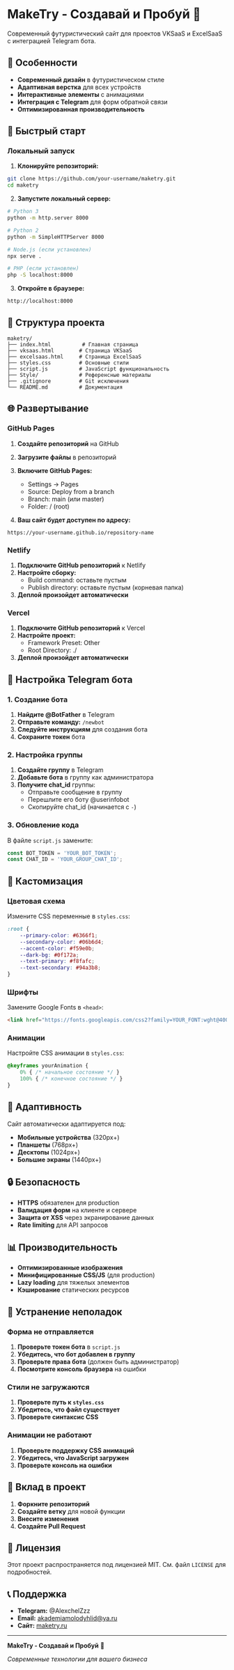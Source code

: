 # MakeTry - Создавай и Пробуй 🚀

Современный футуристический сайт для проектов VKSaaS и ExcelSaaS с интеграцией Telegram бота.

## 🌟 Особенности

- **Современный дизайн** в футуристическом стиле
- **Адаптивная верстка** для всех устройств
- **Интерактивные элементы** с анимациями
- **Интеграция с Telegram** для форм обратной связи
- **Оптимизированная производительность**

## 🚀 Быстрый старт

### Локальный запуск

1. **Клонируйте репозиторий:**
```bash
git clone https://github.com/your-username/maketry.git
cd maketry
```

2. **Запустите локальный сервер:**
```bash
# Python 3
python -m http.server 8000

# Python 2
python -m SimpleHTTPServer 8000

# Node.js (если установлен)
npx serve .

# PHP (если установлен)
php -S localhost:8000
```

3. **Откройте в браузере:**
```
http://localhost:8000
```

## 📁 Структура проекта

```
maketry/
├── index.html          # Главная страница
├── vksaas.html        # Страница VKSaaS
├── excelsaas.html     # Страница ExcelSaaS
├── styles.css         # Основные стили
├── script.js          # JavaScript функциональность
├── Style/             # Референсные материалы
├── .gitignore         # Git исключения
└── README.md          # Документация
```

## 🌐 Развертывание

### GitHub Pages

1. **Создайте репозиторий** на GitHub
2. **Загрузите файлы** в репозиторий
3. **Включите GitHub Pages:**
   - Settings → Pages
   - Source: Deploy from a branch
   - Branch: main (или master)
   - Folder: / (root)

4. **Ваш сайт будет доступен по адресу:**
```
https://your-username.github.io/repository-name
```

### Netlify

1. **Подключите GitHub репозиторий** к Netlify
2. **Настройте сборку:**
   - Build command: оставьте пустым
   - Publish directory: оставьте пустым (корневая папка)
3. **Деплой произойдет автоматически**

### Vercel

1. **Подключите GitHub репозиторий** к Vercel
2. **Настройте проект:**
   - Framework Preset: Other
   - Root Directory: ./
3. **Деплой произойдет автоматически**

## 🔧 Настройка Telegram бота

### 1. Создание бота

1. **Найдите @BotFather** в Telegram
2. **Отправьте команду:** `/newbot`
3. **Следуйте инструкциям** для создания бота
4. **Сохраните токен** бота

### 2. Настройка группы

1. **Создайте группу** в Telegram
2. **Добавьте бота** в группу как администратора
3. **Получите chat_id** группы:
   - Отправьте сообщение в группу
   - Перешлите его боту @userinfobot
   - Скопируйте chat_id (начинается с `-`)

### 3. Обновление кода

В файле `script.js` замените:
```javascript
const BOT_TOKEN = 'YOUR_BOT_TOKEN';
const CHAT_ID = 'YOUR_GROUP_CHAT_ID';
```

## 🎨 Кастомизация

### Цветовая схема

Измените CSS переменные в `styles.css`:
```css
:root {
    --primary-color: #6366f1;
    --secondary-color: #06b6d4;
    --accent-color: #f59e0b;
    --dark-bg: #0f172a;
    --text-primary: #f8fafc;
    --text-secondary: #94a3b8;
}
```

### Шрифты

Замените Google Fonts в `<head>`:
```html
<link href="https://fonts.googleapis.com/css2?family=YOUR_FONT:wght@400;600;700&display=swap" rel="stylesheet">
```

### Анимации

Настройте CSS анимации в `styles.css`:
```css
@keyframes yourAnimation {
    0% { /* начальное состояние */ }
    100% { /* конечное состояние */ }
}
```

## 📱 Адаптивность

Сайт автоматически адаптируется под:
- **Мобильные устройства** (320px+)
- **Планшеты** (768px+)
- **Десктопы** (1024px+)
- **Большие экраны** (1440px+)

## 🔒 Безопасность

- **HTTPS** обязателен для production
- **Валидация форм** на клиенте и сервере
- **Защита от XSS** через экранирование данных
- **Rate limiting** для API запросов

## 📊 Производительность

- **Оптимизированные изображения**
- **Минифицированные CSS/JS** (для production)
- **Lazy loading** для тяжелых элементов
- **Кэширование** статических ресурсов

## 🐛 Устранение неполадок

### Форма не отправляется

1. **Проверьте токен бота** в `script.js`
2. **Убедитесь, что бот добавлен в группу**
3. **Проверьте права бота** (должен быть администратор)
4. **Посмотрите консоль браузера** на ошибки

### Стили не загружаются

1. **Проверьте путь к `styles.css`**
2. **Убедитесь, что файл существует**
3. **Проверьте синтаксис CSS**

### Анимации не работают

1. **Проверьте поддержку CSS анимаций**
2. **Убедитесь, что JavaScript загружен**
3. **Проверьте консоль на ошибки**

## 🤝 Вклад в проект

1. **Форкните репозиторий**
2. **Создайте ветку** для новой функции
3. **Внесите изменения**
4. **Создайте Pull Request**

## 📄 Лицензия

Этот проект распространяется под лицензией MIT. См. файл `LICENSE` для подробностей.

## 📞 Поддержка

- **Telegram:** @AlexchelZzz
- **Email:** akademiamolodyhlid@ya.ru
- **Сайт:** [maketry.ru](https://maketry.ru)

---

**MakeTry - Создавай и Пробуй** 🚀

*Современные технологии для вашего бизнеса*
